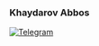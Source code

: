 ### Khaydarov Abbos

   <a href="https://t.me/coder_abbos">
        <img alt="Telegram"
             src="https://img.shields.io/badge/Telegram-100000?style=for-the-badge&logo=Telegram&logoColor=white"></a>



<!--
**KhaydarovAbbos/KhaydarovAbbos** is a ✨ _special_ ✨ repository because its `README.md` (this file) appears on your GitHub profile.

Here are some ideas to get you started:

- 🔭 I’m currently working on ...
- 🌱 I’m currently learning ...
- 👯 I’m looking to collaborate on ...
- 🤔 I’m looking for help with ...
- 💬 Ask me about ...
- 📫 How to reach me: ...
- 😄 Pronouns: ...
- ⚡ Fun fact: ...
-->
